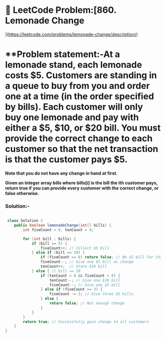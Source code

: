 
# 📌 LeetCode Problem:[860. Lemonade Change

](https://leetcode.com/problems/lemonade-change/description/)

# **Problem statement:-At a lemonade stand, each lemonade costs $5. Customers are standing in a queue to buy from you and order one at a time (in the order specified by bills). Each customer will only buy one lemonade and pay with either a $5, $10, or $20 bill. You must provide the correct change to each customer so that the net transaction is that the customer pays $5.

**Note that you do not have any change in hand at first.**

**Given an integer array bills where bills[i] is the bill the ith customer pays, return true if you can provide every customer with the correct change, or false otherwise.**

### Solution:-

``` java

 class Solution {
    public boolean lemonadeChange(int[] bills) {
        int fiveCount = 0, tenCount = 0;

        for (int bill : bills) {
            if (bill == 5) {
                fiveCount++; // Collect $5 bill
            } else if (bill == 10) {
                if (fiveCount == 0) return false; // No $5 bill for change
                fiveCount--; // Give one $5 bill as change
                tenCount++;  // Store $10 bill
            } else { // bill == 20
                if (tenCount > 0 && fiveCount > 0) { 
                    tenCount--; // Give one $10 bill
                    fiveCount--; // Give one $5 bill
                } else if (fiveCount >= 3) {
                    fiveCount -= 3; // Give three $5 bills
                } else {
                    return false; // Not enough change
                }
            }
        }
        return true; // Successfully gave change to all customers
    }
}
